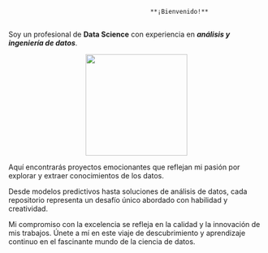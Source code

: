                                            **¡Bienvenido!**
##
Soy un profesional de **Data Science** con experiencia en ***análisis y ingeniería de datos***.

<p align='center'>
<img src="https://sicreesinnovas.com/wp-content/uploads/2022/01/trabajo-analisis-datos.jpg"  height=200>
<p>
  
Aquí encontrarás proyectos emocionantes que reflejan mi pasión por explorar y extraer conocimientos de los datos. 

Desde modelos predictivos hasta soluciones de análisis de datos, cada repositorio representa un desafío único abordado con habilidad y creatividad. 

Mi compromiso con la excelencia se refleja en la calidad y la innovación de mis trabajos. Únete a mí en este viaje de descubrimiento y aprendizaje continuo en el fascinante mundo de la ciencia de datos.
